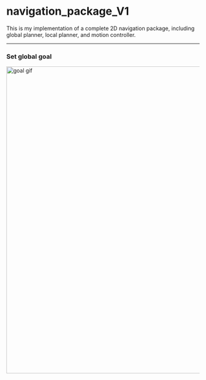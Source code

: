 # navigation_package_V1
This is my implementation of a complete 2D navigation package, including global planner, local planner, and motion controller.



----
### Set global goal
<a id="search" href="https://github.com/hanmmmmm/navigation_package_V1/blob/main/gifs/nav2_set_goal.gif">
    <img src="https://github.com/hanmmmmm/navigation_package_V1/blob/main/gifs/nav2_set_goal.gif" alt="goal gif" title="set goal" width="800"/>
</a>











